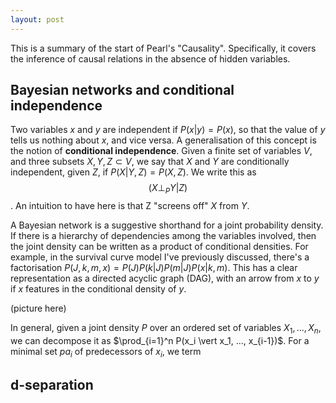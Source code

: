 ```yaml
---
layout: post
---
```


<script type="text/x-mathjax-config"> MathJax.Hub.Config({ tex2jax: { inlineMath: [['$','$'], ['\\(','\\)']], processEscapes: true } }); </script> <script src="https://cdnjs.cloudflare.com/ajax/libs/mathjax/2.7.0/MathJax.js?config=TeX-AMS-MML_HTMLorMML" type="text/javascript"></script>

This is a summary of the start of Pearl's "Causality". Specifically, it covers the inference of causal relations in the absence of hidden variables.

## Bayesian networks and conditional independence 

Two variables $x$ and $y$ are independent if $P(x \vert y) = P(x)$, so that the value of $y$ tells us nothing about $x$, and vice versa. A generalisation of this concept is the notion of **conditional independence**. Given a finite set of variables $V$, and three subsets $X, Y, Z \subset V$, we say that $X$ and $Y$ are conditionally independent, given $Z$, if $P(X \vert Y, Z) = P(X, Z)$. We write this as $$(X \perp_P Y \vert Z)$$. An intuition to have here is that Z "screens off" $X$ from $Y$.

A Bayesian network is a suggestive shorthand for a joint probability density. If there is a hierarchy of dependencies among the variables involved, then the joint density can be written as a product of conditional densities. For example, in the survival curve model I've previously discussed, there's a factorisation $P(J, k, m, x) = P(J)P(k|J)P(m|J)P(x|k,m)$. This has a clear representation as a directed acyclic graph (DAG), with an arrow from $x$ to $y$ if $x$ features in the conditional density of $y$. 

(picture here)

In general, given a joint density $P$ over an ordered set of variables $X_1, ..., X_n$, we can decompose it as $\prod_{i=1}^n P(x_i \vert x_1, ..., x_{i-1})$. For a minimal set $pa_i$ of predecessors of $x_i$, we term

## d-separation


